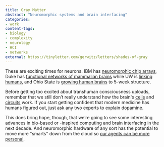 ```yaml
---
title: Gray Matter
abstract: "Neuromorphic systems and brain interfacing"
categories:
- work
content-tags:
- biology
- complexity
- neurology
- HCI
- networks
external: https://tinyletter.com/gerwitz/letters/shades-of-gray
---
```


These are exciting times for neurons. IBM has [neuromorphic chip arrays](http://www.research.ibm.com/articles/brain-chip.shtml), Duke has [functional networks of mammalian brains](http://www.nicolelislab.net/?p=683) while UW is [linking humans](http://www.washington.edu/news/2015/09/23/uw-team-links-two-human-brains-for-question-and-answer-experiment/), and Ohio State is [growing human brains](https://news.osu.edu/news/2015/08/18/human-brain-model/) to 5-week structure.

Before getting too excited about transhuman consciousness uploads, remember that we still don’t really understand how the brain's [cells](http://blogs.scientificamerican.com/guest-blog/human-brain-cells-make-mice-smart/) and [circuits](https://www.ncbi.nlm.nih.gov/pubmed/15217338) work. If you start getting confident that modern medicine has humans figured out, just ask any two experts to explain dopamine.

This does bring hope, though, that we’re going to see some interesting advances in bio-based or -inspired computing and brain interfacing in the next decade. And neuromorphic hardware of any sort has the potential to move more "smarts" down from the cloud so [our agents can be more personal](https://safelyignored.com/sirikit).
